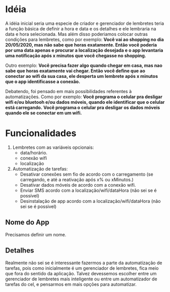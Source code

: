 # Idéia

A idéia inicial seria uma especie de criador e gerenciador de lembretes teria a função básica de definir a hora e data e os detalhes e ele lembraria na data e hora selecionada. Mas além disso poderiamos colocar outras condições para lembretes, como por exemplo: 
**Você vai ao shopping no dia 20/05/2020, mas não sabe que horas exatamente. Então você poderia por uma data apenas e procurar a localização desejada e o app levantaria uma notificação após x minutos que você chegasse no shopping.** 

Outro exemplo:
**Você precisa fazer algo quando chegar em casa, mas nao sabe que horas exatamente vai chegar. Então você define que ao conectar ao wifi da sua casa, ele desperta um lembrete após x minutos que o app identificasse a conexão.**

Debatendo, foi pensado em mais possibilidades referentes à automatizações.
Como por exemplo:
**Você programa o celular pra desligar wifi e/ou bluetooh e/ou dados móveis, quando ele identificar que o celular está carregando.**
**Você programa o celular pra desligar os dados móveis quando ele se conectar em um wifi.**


 

# Funcionalidades

 1. Lembretes com as variáveis opcionais:
	 * data/horário.
	 * conexão wifi
	 * localização
 2. Automatização de tarefas:
	 * Desativar conexões sem fio de acordo com o carregamento (se carregando, e até a reativação após x% ou xMinutos.)
	 * Desativar dados móveis de acordo com a conexão wifi.
	 * Enviar SMS acordo com a localização/wifi/dataHora (não sei se é possível)
	 * Desinstalação de app acordo com a localização/wifi/dataHora (não sei se é possivel)

## Nome do App

Precisamos definir um nome.

## Detalhes

Realmente não sei se é interessante fazermos a parte da automatização de tarefas, pois como inicialmente é um gerenciador de lembretes, fica meio que fora do sentido da aplicação. Talvez devessemos escolher entre um gerenciador de lembretes mais inteligente ou entre um automatizador de tarefas do cel, e pensarmos em mais opções para automatizar.
